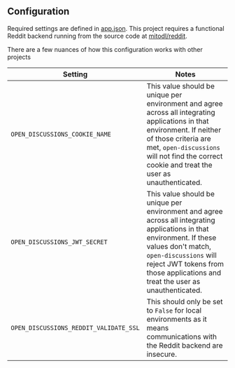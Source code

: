 Configuration
---

Required settings are defined in [app.json](../blob/master/app.json). This project requires a functional Reddit backend running from the source code at [mitodl/reddit](https://github.com/mitodl/reddit).

There are a few nuances of how this configuration works with other projects

|Setting|Notes|
|---|---|
|`OPEN_DISCUSSIONS_COOKIE_NAME`|This value should be unique per environment and agree across all integrating applications in that environment. If neither of those criteria are met, `open-discussions` will not find the correct cookie and treat the user as unauthenticated.|
|`OPEN_DISCUSSIONS_JWT_SECRET`|This value should be unique per environment and agree across all integrating applications in that environment. If these values don't match, `open-discussions` will reject JWT tokens from those applications and treat the user as unauthenticated.|
|`OPEN_DISCUSSIONS_REDDIT_VALIDATE_SSL`|This should only be set to `False` for local environments as it means communications with the Reddit backend are insecure.|
